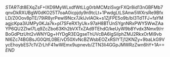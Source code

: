 $START$dt8EXqZsF+IXD9MyWLxdfWtLLg0rbMCMziSvgrFXQr8id13nGBFMb7qnvDkRXUBgW0dKO25T7oaA0icpjdy9n9tcLt+1PwdgLtLSAnw5WXrsRe9BfxLD/Z0Oov8pTE/79iR8yrPewI9Ncx7JklJvIAOk+s1ZjFPE5o9b/bI3TdTFJ+faYMagjcKpa3iUMPy0KJa7k+pI7SFeRX1yUk+97aH8BTUnSYgnNRxPWY5WwZAaYP6QU2ZIwl7Lq9ZcZbo63Kh2bVXTxZAd9TEhdO/keUyW9b8Yvdx3Nmx9/rrBoGdPtzUht2vWNYQg+HYDgR3EQgseThUVcBA6lgSiIphZMJ2RkxOrMi9vbNl6Zc74BGBsJG0QltL0BE/vD50XvNcBZWsbEOZxRSIYTj12KNZy+9baLkG9VycEhoybES7c1VZrLhF41wWEmx9upnevb/ZTN3Ii4GGpJMWRzZwn6hY+1A==$END$
